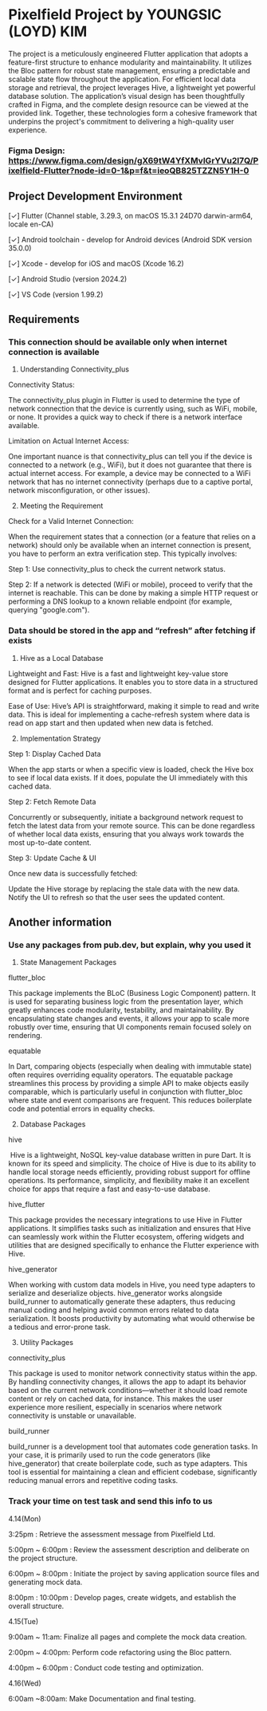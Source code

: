 # Pixelfield Project by YOUNGSIC (LOYD) KIM

 The project is a meticulously engineered Flutter application that adopts a feature-first structure to enhance modularity and maintainability. It utilizes the Bloc pattern for robust state management, ensuring a predictable and scalable state flow throughout the application. For efficient local data storage and retrieval, the project leverages Hive, a lightweight yet powerful database solution. The application’s visual design has been thoughtfully crafted in Figma, and the complete design resource can be viewed at the provided link. Together, these technologies form a cohesive framework that underpins the project's commitment to delivering a high-quality user experience. 
 
### Figma Design: https://www.figma.com/design/gX69tW4YfXMvlGrYVu2l7Q/Pixelfield-Flutter?node-id=0-1&p=f&t=ieoQB825TZZN5Y1H-0

## Project Development Environment 

[✓] Flutter (Channel stable, 3.29.3, on macOS 15.3.1 24D70 darwin-arm64, locale
    en-CA)

[✓] Android toolchain - develop for Android devices (Android SDK version 35.0.0)

[✓] Xcode - develop for iOS and macOS (Xcode 16.2)

[✓] Android Studio (version 2024.2)

[✓] VS Code (version 1.99.2)

## Requirements  

### This connection should be available only when internet connection is available 

1. Understanding Connectivity_plus

Connectivity Status:

The connectivity_plus plugin in Flutter is used to determine the type of network connection that the device is currently using, such as WiFi, mobile, or none. It provides a quick way to check if there is a network interface available.

Limitation on Actual Internet Access:

One important nuance is that connectivity_plus can tell you if the device is connected to a network (e.g., WiFi), but it does not guarantee that there is actual internet access. For example, a device may be connected to a WiFi network that has no internet connectivity (perhaps due to a captive portal, network misconfiguration, or other issues).

2. Meeting the Requirement 

Check for a Valid Internet Connection:

When the requirement states that a connection (or a feature that relies on a network) should only be available when an internet connection is present, you have to perform an extra verification step. This typically involves:

Step 1: Use connectivity_plus to check the current network status.

Step 2: If a network is detected (WiFi or mobile), proceed to verify that the internet is reachable. This can be done by making a simple HTTP request or performing a DNS lookup to a known reliable endpoint (for example, querying "google.com").  

### Data should be stored in the app and “refresh” after fetching if exists 

1. Hive as a Local Database

Lightweight and Fast:
Hive is a fast and lightweight key-value store designed for Flutter applications. It enables you to store data in a structured format and is perfect for caching purposes.

Ease of Use:
Hive’s API is straightforward, making it simple to read and write data. This is ideal for implementing a cache-refresh system where data is read on app start and then updated when new data is fetched.

2. Implementation Strategy 

Step 1: Display Cached Data

When the app starts or when a specific view is loaded, check the Hive box to see if local data exists. If it does, populate the UI immediately with this cached data.

Step 2: Fetch Remote Data

Concurrently or subsequently, initiate a background network request to fetch the latest data from your remote source. This can be done regardless of whether local data exists, ensuring that you always work towards the most up-to-date content.

Step 3: Update Cache & UI

Once new data is successfully fetched:

Update the Hive storage by replacing the stale data with the new data.
Notify the UI to refresh so that the user sees the updated content.

## Another information

### Use any packages from pub.dev, but explain, why you used it 

1. State Management Packages

flutter_bloc 

This package implements the BLoC (Business Logic Component) pattern. It is used for separating business logic from the presentation layer, which greatly enhances code modularity, testability, and maintainability. By encapsulating state changes and events, it allows your app to scale more robustly over time, ensuring that UI components remain focused solely on rendering.

equatable

In Dart, comparing objects (especially when dealing with immutable state) often requires overriding equality operators. The equatable package streamlines this process by providing a simple API to make objects easily comparable, which is particularly useful in conjunction with flutter_bloc where state and event comparisons are frequent. This reduces boilerplate code and potential errors in equality checks.

2. Database Packages

hive

 Hive is a lightweight, NoSQL key-value database written in pure Dart. It is known for its speed and simplicity. The choice of Hive is due to its ability to handle local storage needs efficiently, providing robust support for offline operations. Its performance, simplicity, and flexibility make it an excellent choice for apps that require a fast and easy-to-use database.
 
hive_flutter

This package provides the necessary integrations to use Hive in Flutter applications. It simplifies tasks such as initialization and ensures that Hive can seamlessly work within the Flutter ecosystem, offering widgets and utilities that are designed specifically to enhance the Flutter experience with Hive.

hive_generator 

When working with custom data models in Hive, you need type adapters to serialize and deserialize objects. hive_generator works alongside build_runner to automatically generate these adapters, thus reducing manual coding and helping avoid common errors related to data serialization. It boosts productivity by automating what would otherwise be a tedious and error-prone task.

3. Utility Packages

connectivity_plus

This package is used to monitor network connectivity status within the app. By handling connectivity changes, it allows the app to adapt its behavior based on the current network conditions—whether it should load remote content or rely on cached data, for instance. This makes the user experience more resilient, especially in scenarios where network connectivity is unstable or unavailable.

build_runner 

build_runner is a development tool that automates code generation tasks. In your case, it is primarily used to run the code generators (like hive_generator) that create boilerplate code, such as type adapters. This tool is essential for maintaining a clean and efficient codebase, significantly reducing manual errors and repetitive coding tasks.

### Track your time on test task and send this info to us

4.14(Mon) 

3:25pm : Retrieve the assessment message from Pixelfield Ltd.

5:00pm ~ 6:00pm : Review the assessment description and deliberate on the project structure.

6:00pm ~ 8:00pm : Initiate the project by saving application source files and generating mock data.

8:00pm : 10:00pm : Develop pages, create widgets, and establish the overall structure.

4.15(Tue)  

9:00am ~ 11:am: Finalize all pages and complete the mock data creation.

2:00pm ~ 4:00pm: Perform code refactoring using the Bloc pattern.

4:00pm ~ 6:00pm : Conduct code testing and optimization.

4.16(Wed)  

6:00am ~8:00am: Make Documentation and final testing.
